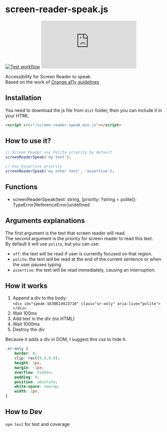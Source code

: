 # screen-reader-speak.js

[![Test workflow](https://img.shields.io/github/workflow/status/rancoud/screen-reader-speak.js/tests?label=tests&logo=github)](https://github.com/rancoud/screen-reader-speak.js/actions?workflow=tests)
[![Codecov](https://img.shields.io/codecov/c/github/rancoud/screen-reader-speak.js?logo=codecov)](https://codecov.io/gh/rancoud/screen-reader-speak.js)

Accessibility for Screen Reader to speak.  
Based on the work of [Orange a11y guidelines](https://a11y-guidelines.orange.com/fr/web/exemples-de-composants/faire-parler-le-lecteur-d-ecran/)

## Installation
You need to download the js file from `dist` folder, then you can include it in your HTML.
````html
<script src="/screen-reader-speak.min.js"></script>
````

## How to use it?
```js
// Screen Reader use Polite priority by default
screenReaderSpeak('my text');

// Use Assertive priority
screenReaderSpeak('my other text', 'assertive');
```

## Functions
* screenReaderSpeak(text: string, [priority: ?string = polite]): TypeError|ReferenceError|undefined

## Arguments explanations
The first argument is the text that screen reader will read.  
The second argument is the priority for screen reader to read this text.  
By default it will use `polite`, but you can use:
* `off`: the text will be read if user is currently focused on that region.
* `polite`: the text will be read at the end of the current sentence or when the user pauses typing.
* `assertive`: the text will be read immediately, causing an interruption.

## How it works
1. Append a div to the body:  
   `<div id="speak-1638614923710" class="sr-only" aria-live="polite"></div>`
2. Wait 100ms
3. Add text in the div (no HTML)
4. Wait 1000ms
5. Destroy the div

Because it adds a div in DOM, I suggest this css to hide it.
```css
.sr-only {
    border: 0;
    clip: rect(0,0,0,0);
    height: 1px;
    margin: -1px;
    overflow: hidden;
    padding: 0;
    position: absolute;
    white-space: nowrap;
    width: 1px;
}
```

## How to Dev
`npm test` for test and coverage